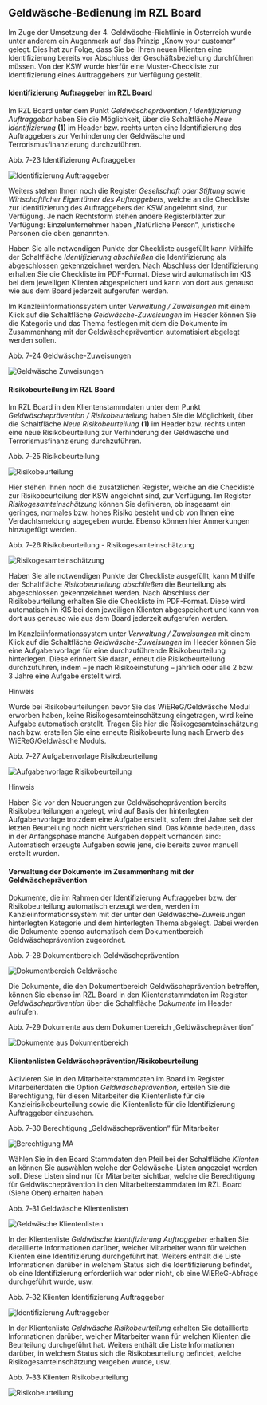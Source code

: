 ## Geldwäsche-Bedienung im RZL Board

Im Zuge der Umsetzung der 4. Geldwäsche-Richtlinie in Österreich wurde
unter anderem ein Augenmerk auf das Prinzip „Know your customer“ gelegt.
Dies hat zur Folge, dass Sie bei Ihren neuen Klienten eine
Identifizierung bereits vor Abschluss der Geschäftsbeziehung durchführen
müssen. Von der KSW wurde hierfür eine Muster-Checkliste zur
Identifizierung eines Auftraggebers zur Verfügung gestellt.

#### Identifizierung Auftraggeber im RZL Board

Im RZL Board unter dem Punkt *Geldwäscheprävention / Identifizierung
Auftraggeber* haben Sie die Möglichkeit, über die Schaltfläche *Neue
Identifizierung* **(1)** im Header bzw. rechts unten eine
Identifizierung des Auftraggebers zur Verhinderung der Geldwäsche und
Terrorismusfinanzierung durchzuführen.

Abb. 7‑23 Identifizierung Auftraggeber

![Identifizierung Auftraggeber](<img/image205.png>)

Weiters stehen Ihnen noch die Register *Gesellschaft oder Stiftung*
sowie *Wirtschaftlicher Eigentümer des Auftraggebers*, welche an die
Checkliste zur Identifizierung des Auftraggebers der KSW angelehnt sind,
zur Verfügung. Je nach Rechtsform stehen andere Registerblätter zur
Verfügung: Einzelunternehmer haben „Natürliche Person“, juristische
Personen die oben genannten.

Haben Sie alle notwendigen Punkte der Checkliste ausgefüllt kann
Mithilfe der Schaltfläche *Identifizierung* *abschließen* die
Identifizierung als abgeschlossen gekennzeichnet werden. Nach Abschluss
der Identifizierung erhalten Sie die Checkliste im PDF-Format. Diese
wird automatisch im KIS bei dem jeweiligen Klienten abgespeichert und
kann von dort aus genauso wie aus dem Board jederzeit aufgerufen werden.

Im Kanzleiinformationssystem unter *Verwaltung / Zuweisungen* mit einem
Klick auf die Schaltfläche *Geldwäsche-Zuweisungen* im Header können Sie
die Kategorie und das Thema festlegen mit dem die Dokumente im
Zusammenhang mit der Geldwäscheprävention automatisiert abgelegt werden
sollen.

Abb. 7‑24 Geldwäsche-Zuweisungen

![Geldwäsche Zuweisungen](<img/image206.png>)

#### Risikobeurteilung im RZL Board

Im RZL Board in den Klientenstammdaten unter dem Punkt
*Geldwäscheprävention / Risikobeurteilung* haben Sie die Möglichkeit,
über die Schaltfläche *Neue Risikobeurteilung* **(1)** im Header bzw.
rechts unten eine neue Risikobeurteilung zur Verhinderung der Geldwäsche
und Terrorismusfinanzierung durchzuführen.

Abb. 7‑25 Risikobeurteilung

![Risikobeurteilung](<img/image207.png>)

Hier stehen Ihnen noch die zusätzlichen Register, welche an die
Checkliste zur Risikobeurteilung der KSW angelehnt sind, zur Verfügung.
Im Register *Risikogesamteinschätzung* können Sie definieren, ob
insgesamt ein geringes, normales bzw. hohes Risiko besteht und ob von
Ihnen eine Verdachtsmeldung abgegeben wurde. Ebenso können hier
Anmerkungen hinzugefügt werden.

Abb. 7‑26 Risikobeurteilung - Risikogesamteinschätzung

![Risikogesamteinschätzung](<img/image207.png>)

Haben Sie alle notwendigen Punkte der Checkliste ausgefüllt, kann
Mithilfe der Schaltfläche *Risikobeurteilung abschließen* die
Beurteilung als abgeschlossen gekennzeichnet werden. Nach Abschluss der
Risikobeurteilung erhalten Sie die Checkliste im PDF-Format. Diese wird
automatisch im KIS bei dem jeweiligen Klienten abgespeichert und kann
von dort aus genauso wie aus dem Board jederzeit aufgerufen werden.

Im Kanzleiinformationssystem unter *Verwaltung / Zuweisungen* mit einem
Klick auf die Schaltfläche *Geldwäsche-Zuweisungen* im Header können Sie
eine Aufgabenvorlage für eine durchzuführende Risikobeurteilung
hinterlegen. Diese erinnert Sie daran, erneut die Risikobeurteilung
durchzuführen, indem – je nach Risikoeinstufung – jährlich oder alle 2
bzw. 3 Jahre eine Aufgabe erstellt wird.

Hinweis

Wurde bei Risikobeurteilungen bevor Sie das WiEReG/Geldwäsche Modul
erworben haben, keine Risikogesamteinschätzung eingetragen, wird keine
Aufgabe automatisch erstellt. Tragen Sie hier die
Risikogesamteinschätzung nach bzw. erstellen Sie eine erneute
Risikobeurteilung nach Erwerb des WiEReG/Geldwäsche Moduls.

Abb. 7‑27 Aufgabenvorlage Risikobeurteilung

![Aufgabenvorlage Risikobeurteilung](<img/image208.png>)

Hinweis

Haben Sie vor den Neuerungen zur Geldwäscheprävention bereits
Risikobeurteilungen angelegt, wird auf Basis der hinterlegten
Aufgabenvorlage trotzdem eine Aufgabe erstellt, sofern drei Jahre seit
der letzten Beurteilung noch nicht verstrichen sind. Das könnte
bedeuten, dass in der Anfangsphase manche Aufgaben doppelt vorhanden
sind: Automatisch erzeugte Aufgaben sowie jene, die bereits zuvor
manuell erstellt wurden.

#### Verwaltung der Dokumente im Zusammenhang mit der Geldwäscheprävention

Dokumente, die im Rahmen der Identifizierung Auftraggeber bzw. der
Risikobeurteilung automatisch erzeugt werden, werden im
Kanzleiinformationssystem mit der unter den Geldwäsche-Zuweisungen
hinterlegten Kategorie und dem hinterlegten Thema abgelegt. Dabei werden
die Dokumente ebenso automatisch dem Dokumentbereich
Geldwäscheprävention zugeordnet.

Abb. 7‑28 Dokumentbereich Geldwäscheprävention

![Dokumentbereich Geldwäsche](<img/image209.png>)

Die Dokumente, die den Dokumentbereich Geldwäscheprävention betreffen,
können Sie ebenso im RZL Board in den Klientenstammdaten im Register
*Geldwäscheprävention* über die Schaltfläche *Dokumente* im Header
aufrufen.

Abb. 7‑29 Dokumente aus dem Dokumentbereich „Geldwäscheprävention“

![Dokumente aus Dokumentbereich](<img/image210.png>)

#### Klientenlisten Geldwäscheprävention/Risikobeurteilung

Aktivieren Sie in den Mitarbeiterstammdaten im Board im Register
Mitarbeiterdaten die Option *Geldwäscheprävention,* erteilen Sie die
Berechtigung, für diesen Mitarbeiter die Klientenliste für die
Kanzleirisikobeurteilung sowie die Klientenliste für die Identifizierung
Auftraggeber einzusehen.

Abb. 7‑30 Berechtigung „Geldwäscheprävention“ für Mitarbeiter

![Berechtigung MA](<img/image211.png>)

Wählen Sie in den Board Stammdaten den Pfeil bei der Schaltfläche
*Klienten* an können Sie auswählen welche der Geldwäsche-Listen
angezeigt werden soll. Diese Listen sind nur für Mitarbeiter sichtbar,
welche die Berechtigung für Geldwäscheprävention in den
Mitarbeiterstammdaten im RZL Board (Siehe Oben) erhalten haben.

Abb. 7‑31 Geldwäsche Klientenlisten

![Geldwäsche Klientenlisten](<img/image212.png>)

In der Klientenliste *Geldwäsche Identifizierung Auftraggeber* erhalten
Sie detaillierte Informationen darüber, welcher Mitarbeiter wann für
welchen Klienten eine Identifizierung durchgeführt hat. Weiters enthält
die Liste Informationen darüber in welchem Status sich die
Identifizierung befindet, ob eine Identifizierung erforderlich war oder
nicht, ob eine WiEReG-Abfrage durchgeführt wurde, usw.

Abb. 7‑32 Klienten Identifizierung Auftraggeber

![Identifizierung Auftraggeber](<img/image213.png>)

In der Klientenliste *Geldwäsche Risikobeurteilung* erhalten Sie
detaillierte Informationen darüber, welcher Mitarbeiter wann für welchen
Klienten die Beurteilung durchgeführt hat. Weiters enthält die Liste
Informationen darüber, in welchem Status sich die Risikobeurteilung
befindet, welche Risikogesamteinschätzung vergeben wurde, usw.

Abb. 7‑33 Klienten Risikobeurteilung

![Risikobeurteilung](<img/image214.png>)